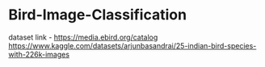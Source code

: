 # Bird-Image-Classification

dataset link - https://media.ebird.org/catalog
               https://www.kaggle.com/datasets/arjunbasandrai/25-indian-bird-species-with-226k-images
